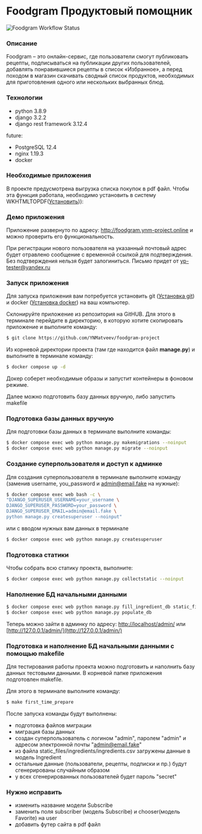 # Foodgram Продуктовый помощник

![Foodgram Workflow Status](https://github.com/ynmatveev/foodgram-project/actions/workflows/yamdb_workflow.yml/badge.svg?branch=master&event=push)

### Описание


Foodgram – это онлайн-сервис, где пользователи смогут публиковать рецепты, подписываться на публикации других пользователей, добавлять понравившиеся рецепты в список «Избранное», а перед походом в магазин скачивать сводный список продуктов, необходимых для приготовления одного или нескольких выбранных блюд.

### Технологии
- python 3.8.9
- django 3.2.2
- django rest framework 3.12.4

future:
- PostgreSQL 12.4
- nginx 1.19.3
- docker

### Необходимые приложения
В проекте предусмотрена выгрузка списка покупок в pdf файл.
Чтобы эта функция работала, необходимо установить в систему WKHTMLTOPDF([Установить](https://wkhtmltopdf.org/downloads.html))):



### Демо приложения

Приложение развернуто по адресу: http://foodgram.ynm-project.online и можно проверить его функциональность.

При регистрации нового пользователя на указанный почтовый адрес будет отравлено сообщение с временной ссылкой для подтверждения. Без подтверждения нельзя будет залогиниться.
Письмо придет от yp-tester@yandex.ru

### Запуск приложения

Для запуска приложения вам потребуется установить git ([Установка git](https://git-scm.com/book/ru/v2/Введение-Установка-Git))  и docker ([Установка docker](https://www.docker.com/get-started)) на ваш компьютер.


Склонируйте приложение из репозитория на GitHUB. Для этого в терминале перейдите в директорию, в которую хотите скопировать приложение и выполните команду:

```bash
$ git clone https://github.com/YNMatveev/foodgram-project
```

Из корневой директории проекта (там где находится файл **manage.py**) и
выполните в терминале команду:

```bash
$ docker compose up -d
```

Докер соберет необходимые образы и запустит контейнеры в фоновом режиме.

Далее можно подготовить базу данных вручную, либо запустить makefile

### Подготовка базы данных вручную

Для подготовки базы данных в терминале выполните команды:
```bash
$ docker compose exec web python manage.py makemigrations --noinput
$ docker compose exec web python manage.py migrate --noinput
```

### Создание суперпользователя и доступ к админке
Для создания суперпользователя в терминале выполните команду (заменив username, you_password и admin@email.fake на нужные):

```bash
$ docker compose exec web bash -c \
"DJANGO_SUPERUSER_USERNAME=your_username \
DJANGO_SUPERUSER_PASSWORD=your_password \
DJANGO_SUPERUSER_EMAIL=admin@email.fake \
python manage.py createsuperuser --noinput"
```
или с вводом нужных вам данных в терминале

```bash
$ docker compose exec web python manage.py createsuperuser
```
### Подготовка статики

Чтобы собрать всю статику проекта, выполните:

```bash
$ docker compose exec web python manage.py collectstatic --noinput
```

### Наполнение БД начальными данными

```bash
$ docker compose exec web python manage.py fill_ingredient_db static_files/ingredients/ingredients.csv
$ docker compose exec web python manage.py populate_db
```

Теперь можно зайти в админку по адресу:
[http://localhost/admin/](http://localhost/admin/) или [http://127.0.0.1/admin/](http://127.0.0.1/admin/)


### Подготовка и наполнение БД начальными данными c помощью makefile

Для тестирования работы проекта можно подготовить и наполнить базу данных тестовыми данными.
В корневой папке приложения подготовлен makefile.

Для этого в терминале выполните команду:

```bash
$ make first_time_prepare
```

После запуска команды будут выполнены:
- подготовка файлов миграции
- миграция базы данных
- создан суперпользователь с логином "admin", паролем "admin" и адресом электронной почты "admin@email.fake"
- из файла static_files/ingredients/ingredients.csv загружены данные в модель Ingredient
- остальные данные (пользователи, рецепты, подписки и пр.) будут сгенерированы случайным образом
- у всех сгенерированных пользователей будет пароль "secret"


### Нужно исправить

- изменить название модели Subscribe
- заменить поля subscriber (модель Subscribe) и chooser(модель Favorite) на user
- добавить футер сайта в pdf файл
